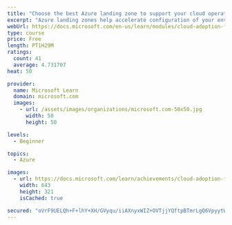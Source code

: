 ```yaml
---
title: "Choose the best Azure landing zone to support your cloud operations requirements"
excerpt: "Azure landing zones help accelerate configuration of your environment to meet your operational requirements."
webUrl: https://docs.microsoft.com/en-us/learn/modules/cloud-adoption-framework-ready/
type: course
price: Free
length: PT1H29M
ratings:
  count: 41
  average: 4.731707
heat: 50

provider:
  name: Microsoft Learn
  domain: microsoft.com
  images:
    - url: /assets/images/organizations/microsoft.com-50x50.jpg
      width: 50
      height: 50

levels:
  - Beginner

topics:
  - Azure

images:
  - url: https://docs.microsoft.com/learn/achievements/cloud-adoption-framework-ready-social.png
    width: 643
    height: 321
    isCached: true

secured: "oVrF9UELQh+F+lhY+XH/GVyqu/iiAXnyxWIZ+OVTjjYQftpBTmrLgQ6VpyytW8JP0yGJwjb/g9E1VtBZOzZ8jHsDWHe0nY4hWIDWP2gZtyJa9GFCa+w0Jzr91ZZxx6SPGiIfG1DGsgMGVUw3bobhinE7gv8DJArX0is4yB4waVa3a9mil33aUQgAQL1GHFa8WXgtmAVlhbyp5fufFcaU9jmkctnKB//xy13t22v80BmsGj9CXz3qXUaW99hN+5rxVFadpVjdLSrhTuSZBPOk3ZMmWBEgv+MPqRpr8aggJFrcA3C2wZDB9g1S1fTjajrn+F+EpDniQJVJSVUdWJD9Buzyx5qdj0JpAu0HyErkIZFphw8geCeX9lfrKGe731jXVG+1ly8dd7o4rVOvWPG67zOgLYN4O12qiqTecK1vWVg=;PdUyq8hpHf3+xdEb4p9F5Q=="
---
```


